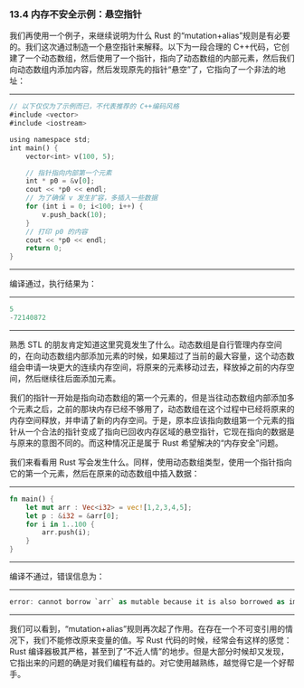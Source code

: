### 13.4 内存不安全示例：悬空指针

我们再使用一个例子，来继续说明为什么 Rust 的“mutation+alias”规则是有必要的。我们这次通过制造一个悬空指针来解释。以下为一段合理的 C++代码，它创建了一个动态数组，然后使用了一个指针，指向了动态数组的内部元素，然后我们向动态数组内添加内容，然后发现原先的指针“悬空”了，它指向了一个非法的地址：

---

```rust
// 以下仅仅为了示例而已，不代表推荐的 C++编码风格
#include <vector>
#include <iostream>

using namespace std;
int main() {
    vector<int> v(100, 5);

    // 指针指向内部第一个元素
    int * p0 = &v[0];
    cout << *p0 << endl;
    // 为了确保 v 发生扩容，多插入一些数据
    for (int i = 0; i<100; i++) {
        v.push_back(10);
    }
    // 打印 p0 的内容
    cout << *p0 << endl;
    return 0;
}
```

---

编译通过，执行结果为：

---

```rust
5
-72140872
```

---

熟悉 STL 的朋友肯定知道这里究竟发生了什么。动态数组是自行管理内存空间的，在向动态数组内部添加元素的时候，如果超过了当前的最大容量，这个动态数组会申请一块更大的连续内存空间，将原来的元素移动过去，释放掉之前的内存空间，然后继续往后面添加元素。

我们的指针一开始是指向动态数组的第一个元素的，但是当往动态数组内部添加多个元素之后，之前的那块内存已经不够用了，动态数组在这个过程中已经将原来的内存空间释放，并申请了新的内存空间。于是，原本应该指向数组第一个元素的指针从一个合法的指针变成了指向已回收内存区域的悬空指针，它现在指向的数据是与原来的意图不同的。而这种情况正是属于 Rust 希望解决的“内存安全”问题。

我们来看看用 Rust 写会发生什么。同样，使用动态数组类型，使用一个指针指向它的第一个元素，然后在原来的动态数组中插入数据：

---

```rust
fn main() {
    let mut arr : Vec<i32> = vec![1,2,3,4,5];
    let p : &i32 = &arr[0];
    for i in 1..100 {
        arr.push(i);
    }
}
```

---

编译不通过，错误信息为：

---

```rust
error: cannot borrow `arr` as mutable because it is also borrowed as immutable
```

---

我们可以看到，“mutation+alias”规则再次起了作用。在存在一个不可变引用的情况下，我们不能修改原来变量的值。写 Rust 代码的时候，经常会有这样的感觉：Rust 编译器极其严格，甚至到了“不近人情”的地步。但是大部分时候却又发现，它指出来的问题的确是对我们编程有益的。对它使用越熟练，越觉得它是一个好帮手。
